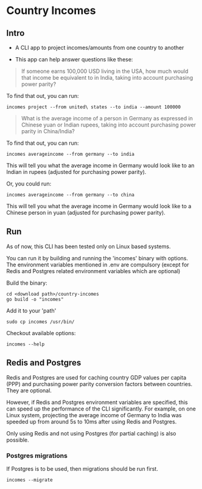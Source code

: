 # Country Incomes

## Intro

* A CLI app to project incomes/amounts from one country to another 

* This app can help answer questions like these:

> If someone earns 100,000 USD living in the USA, how much would that income be equivalent to in India, taking into account purchasing power parity?

To find that out, you can run:

```
incomes project --from united\ states --to india --amount 100000 
```

> What is the average income of a person in Germany as expressed in Chinese yuan or Indian rupees, taking into account purchasing power parity in China/India?

To find that out, you can run:

```
incomes averageincome --from germany --to india
```

This will tell you what the average income in Germany would look like to an Indian in rupees (adjusted for purchasing power parity).

Or, you could run:

```
incomes averageincome --from germany --to china
```

This will tell you what the average income in Germany would look like to a Chinese person in yuan (adjusted for purchasing power parity).

## Run

As of now, this CLI has been tested only on Linux based systems.

You can run it by building and running the 'incomes' binary with options. The environment variables mentioned in .env are compulsory (except for Redis and Postgres related environment variables which are optional)

Build the binary: 

```
cd <download path>/country-incomes
go build -o "incomes"
```
Add it to your 'path'

```
sudo cp incomes /usr/bin/
```

Checkout available options:
```
incomes --help
```

## Redis and Postgres

Redis and Postgres are used for caching country GDP values per capita (PPP) and purchasing power parity conversion factors between countries. They are optional.

However, if Redis and Postgres environment variables are specified, this can speed up the performance of the CLI significantly. For example, on one Linux system, projecting the average income of Germany to India was speeded up from around 5s to 10ms after using Redis and Postgres.

Only using Redis and not using Postgres (for partial caching) is also possible.

### Postgres migrations

If Postgres is to be used, then migrations should be run first.

```
incomes --migrate
```

 

